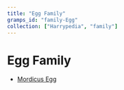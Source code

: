 ```yaml
---
title: "Egg Family"
gramps_id: "family-Egg"
collection: ["Harrypedia", "family"]
---
```


# Egg Family

- [Mordicus Egg](/Harrypedia/people/Egg/Mordicus/)
